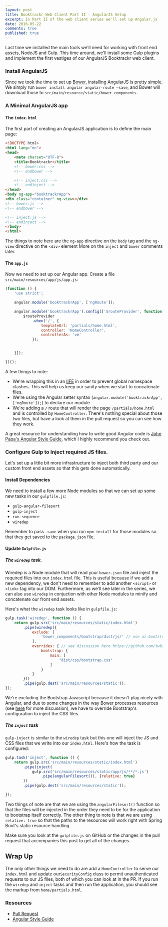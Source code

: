 ```yaml
---
layout: post
title: Booktrackr Web Client Part II - AngularJS Setup
excerpt: In Part II of the web client series we'll set up Angular.js
date: 2016-05-22
comments: true
published: true
---
```


Last time we installed the main tools we'll need for working with front end assets, NodeJS and Gulp. This time around, we'll install some Gulp plugins and implement the first vestiges of our AngularJS Booktrackr web client. 

### Install AngularJS

Since we took the time to set up [Bower](http://bower.io/), installing AngularJS is pretty simple. We simply run `bower install angular angular-route —save`, and Bower will download those to `src/main/resource/static/bower_components`. 

###  A Minimal AngularJS app

#### The `index.html` 

The first part of creating an AngularJS application is to define the main page: 

```html
<!DOCTYPE html>
<html lang="en">
<head>
    <meta charset="UTF-8">
    <title>Booktrackr</title>
    <!-- bower:css -->
    <!-- endbower -->

    <!-- inject:css -->
    <!-- endinject -->
</head>
<body ng-app="booktrackrApp">
<div class="container" ng-view></div>
<!-- bower:js -->
<!-- endbower -->

<!-- inject:js -->
<!-- endinject -->
</body>
</html>

```

The things to note here are the `ng-app` directive on the `body` tag and the `ng-view` directive on the `<div>` element More on the `inject` and  `bower` comments later. 

####  The `app.js`

Now we need to set up our Angular app. Create a file `src/main/resources/app/js/app.js`:

```javascript
(function () {
    'use strict';

    angular.module('booktrackrApp', ['ngRoute']);

    angular.module('booktrackrApp').config(['$routeProvider', function ($routeProvider) {
        $routeProvider
            .when('/', {
                templateUrl: 'partials/home.html',
                controller: 'HomeController',
                controllerAs: 'vm'
            });


    }]);

})();

```

A few things to note:

* We're wrapping this in an [IIFE](https://en.wikipedia.org/wiki/Immediately-invoked_function_expression) in order to prevent global namespace clashes. This will help us keep our sanity when we start to concatenate files.  
* We're using the Angular setter syntax (`angular.module('booktrackrApp', ['ngRoute']);`) to declare our module
* We're adding a `/` route that will render the page `/partials/home.html` and is controlled by `HomeController`. There's nothing special about those two files, but have a look at them in the pull request so you can see how they work.

A great resource for understanding how to write good Angular code is [John Papa's Angular Style Guide](https://github.com/johnpapa/angular-styleguide/blob/master/a1/README.md), which I highly recommend you check out. 

### Configure Gulp to Inject required JS files. 

Let's set up a little bit more infrastructure to inject both third party and our custom front end assets so that this gets done automatically. 

#### Install Dependencies 

We need to install a few more Node modules so that we can set up some new tasks in our `gulpfile.js`:

* `gulp-angular-filesort`
* `gulp-inject`
* `run-sequence`
* `wiredep`

Remember to pass `—save` when you run `npm install` for those modules so that they get saved to the `package.json` file. 

#### Update `Gulpfile.js`

##### The `wiredep` task.

Wiredep is a Node module that will read your `bower.json` file and inject the required files into our `index.html` file. This is useful because if we add a new dependency, we don't need to remember to add another `<script>` or `<link>` tag into our DOM. Furthermore, as we'll see later in the series, we can also use `wiredep` in conjuction with other Node modules to minify and concatenate our front end assets. 

Here's what the `wiredep` task looks like in `gulpfile.js`:

```javascript
gulp.task('wiredep', function () {
    return gulp.src('src/main/resources/static/index.html')
        .pipe(wiredep({
            exclude: [
                'bower_components/bootstrap/dist/js/' // use ui-bootstrap
            ],
            overrides: { // see discussion here https://github.com/twbs/bootstrap/issues/16663
                bootstrap: {
                    main: [
                        "dist/css/bootstrap.css"
                    ]
                }
            }
        }))
        .pipe(gulp.dest('src/main/resources/static'));
});
```

We're excluding the Bootstrap Javascript because it doesn't play nicely with Angular, and due to some changes in the way Bower processes resources (see [here](https://github.com/twbs/bootstrap/issues/16663) for more discussion), we have to override Bootstrap's configuration to inject the CSS files. 

##### The `inject` task

`gulp-inject` is similar to the `wiredep` task but this one will inject the JS and CSS files that we write into our `index.html`. Here's how the task is configured:

```javascript
gulp.task('inject', function () {
    return gulp.src('src/main/resources/static/index.html')
        .pipe(inject(
            gulp.src('src/main/resources/static/app/js/**/*.js')
                .pipe(angularFilesort()), {relative: true}
        ))
        .pipe(gulp.dest('src/main/resources/static'));

});
```

Two things of note are that we are using the `angularFilesort()` function so that the files will be injected in the order they need to be for the application to bootstrap itself correctly. The other thing to note is that we are using `relative: true` so that the paths to the resources will work right with Spring Boot's static resource handling. 

Make sure you look at the `gulpfile.js` on GitHub or the changes in the pull request that accompanies this post to get all of the changes.

## Wrap Up

The only other things we need to do are add a `HomeController` to serve our `index.html` and update our`SecurityConfig` class to permit unauthenticated requests to our JS files, both of which you can look at in the PR. If you run the `wiredep` and `inject` tasks and then run the application, you should see the markup from `home/partials.html`. 

### Resources

* [Pull Request](https://github.com/rpmartz/booktrackr/pull/13)
* [Angular Style Guide](https://github.com/johnpapa/angular-styleguide/blob/master/a1/README.md) 
